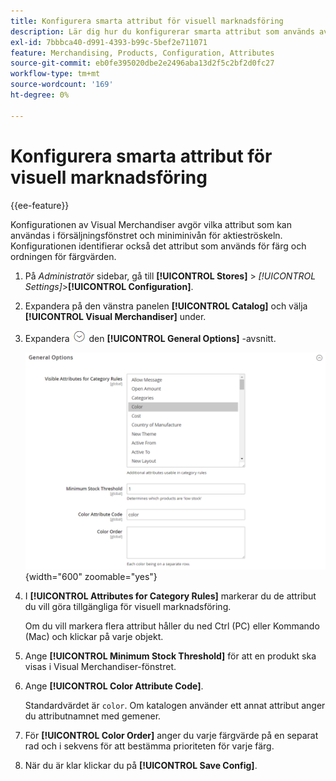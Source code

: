 ```yaml
---
title: Konfigurera smarta attribut för visuell marknadsföring
description: Lär dig hur du konfigurerar smarta attribut som används av Visual Merchandiser.
exl-id: 7bbbca40-d991-4393-b99c-5bef2e711071
feature: Merchandising, Products, Configuration, Attributes
source-git-commit: eb0fe395020dbe2e2496aba13d2f5c2bf2d0fc27
workflow-type: tm+mt
source-wordcount: '169'
ht-degree: 0%

---
```


# Konfigurera smarta attribut för visuell marknadsföring

{{ee-feature}}

Konfigurationen av Visual Merchandiser avgör vilka attribut som kan användas i försäljningsfönstret och miniminivån för aktieströskeln. Konfigurationen identifierar också det attribut som används för färg och ordningen för färgvärden.

1. På _Administratör_ sidebar, gå till **[!UICONTROL Stores]** > _[!UICONTROL Settings]_>**[!UICONTROL Configuration]**.

1. Expandera på den vänstra panelen **[!UICONTROL Catalog]** och välja **[!UICONTROL Visual Merchandiser]** under.

1. Expandera ![Expansionsväljare](../assets/icon-display-expand.png) den **[!UICONTROL General Options]** -avsnitt.

   ![Katalogkonfiguration - visuell handlare](../configuration-reference/catalog/assets/catalog-visual-merchandiser-general-options.png){width="600" zoomable="yes"}

1. I **[!UICONTROL Attributes for Category Rules]** markerar du de attribut du vill göra tillgängliga för visuell marknadsföring.

   Om du vill markera flera attribut håller du ned Ctrl (PC) eller Kommando (Mac) och klickar på varje objekt.

1. Ange **[!UICONTROL Minimum Stock Threshold]** för att en produkt ska visas i Visual Merchandiser-fönstret.

1. Ange **[!UICONTROL Color Attribute Code]**.

   Standardvärdet är `color`. Om katalogen använder ett annat attribut anger du attributnamnet med gemener.

1. För **[!UICONTROL Color Order]** anger du varje färgvärde på en separat rad och i sekvens för att bestämma prioriteten för varje färg.

1. När du är klar klickar du på **[!UICONTROL Save Config]**.
